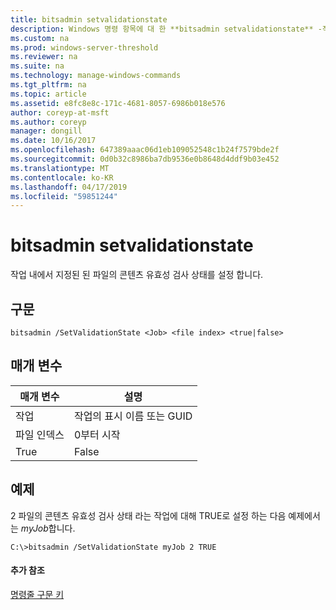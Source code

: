 ```yaml
---
title: bitsadmin setvalidationstate
description: Windows 명령 항목에 대 한 **bitsadmin setvalidationstate** -작업 내에서 지정된 된 파일의 콘텐츠 유효성 검사 상태를 설정 합니다.
ms.custom: na
ms.prod: windows-server-threshold
ms.reviewer: na
ms.suite: na
ms.technology: manage-windows-commands
ms.tgt_pltfrm: na
ms.topic: article
ms.assetid: e8fc8e8c-171c-4681-8057-6986b018e576
author: coreyp-at-msft
ms.author: coreyp
manager: dongill
ms.date: 10/16/2017
ms.openlocfilehash: 647389aaac06d1eb109052548c1b24f7579bde2f
ms.sourcegitcommit: 0d0b32c8986ba7db9536e0b8648d4ddf9b03e452
ms.translationtype: MT
ms.contentlocale: ko-KR
ms.lasthandoff: 04/17/2019
ms.locfileid: "59851244"
---
```

# <a name="bitsadmin-setvalidationstate"></a>bitsadmin setvalidationstate



작업 내에서 지정된 된 파일의 콘텐츠 유효성 검사 상태를 설정 합니다.

## <a name="syntax"></a>구문

```
bitsadmin /SetValidationState <Job> <file index> <true|false> 
```

## <a name="parameters"></a>매개 변수

|매개 변수|설명|
|---------|-----------|
|작업|작업의 표시 이름 또는 GUID|
|파일 인덱스|0부터 시작|
|True|False|TRUE로 설정 된 파일의 내용을 올바른지, 그렇지 않으면 FALSE로 설정|

## <a name="BKMK_examples"></a>예제

2 파일의 콘텐츠 유효성 검사 상태 라는 작업에 대해 TRUE로 설정 하는 다음 예제에서는 *myJob*합니다.
```
C:\>bitsadmin /SetValidationState myJob 2 TRUE 
```

#### <a name="additional-references"></a>추가 참조

[명령줄 구문 키](command-line-syntax-key.md)